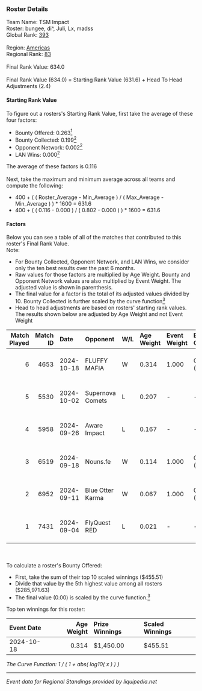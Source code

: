 ### Roster Details<br />
Team Name: TSM Impact<br />
Roster: bungee, di^, Juli, Lx, madss<br />
Global Rank: [393](../../standings_global_2025_02_28.md)<br />
<br />
Region: [Americas]( ../../standings_americas_2025_02_28.md)<br />
Regional Rank: [83]( ../../standings_americas_2025_02_28.md)<br />
<br />
Final Rank Value:  634.0<br />
<br />
Final Rank Value (634.0) = Starting Rank Value (631.6) + Head To Head Adjustments (2.4)<br />

#### Starting Rank Value<br />
To figure out a rosters's Starting Rank Value, first take the average of these four factors:<br />
- Bounty Offered: 0.263[<sup>1</sup>](#table2)
- Bounty Collected: 0.199[<sup>2</sup>](#table1)
- Opponent Network: 0.002[<sup>2</sup>](#table1)
- LAN Wins: 0.000[<sup>2</sup>](#table1)

The average of these factors is 0.116<br />
<br />
Next, take the maximum and minimum average across all teams and compute the following:<br />
- 400 + ( ( Roster_Average - Min_Average ) / ( Max_Average - Min_Average ) ) * 1600 = 631.6
- 400 + ( ( 0.116 - 0.000 ) / ( 0.802 - 0.000 ) ) * 1600 = 631.6


#### Factors<br />
Below you can see a table of all of the matches that contributed to this roster's Final Rank Value.<br />
Note:<br />

- For Bounty Collected, Opponent Network, and LAN Wins, we consider only the ten best results over the past 6 months.
- Raw values for those factors are multiplied by Age Weight. Bounty and Opponent Network values are also multiplied by Event Weight. The adjusted value is shown in parenthesis.
- The final value for a factor is the total of its adjusted values divided by 10. Bounty Collected is further scaled by the curve function[<sup>3</sup>](#curveFunction)
- Head to head adjustments are based on rosters' starting rank values. The results shown below are adjusted by Age Weight and not Event Weight
<span id="table1"></span><br />


| Match Played | Match ID | Date       | Opponent         | W/L | Age Weight | Event Weight | Bounty Collected | Opponent Network | LAN Wins  | H2H Adj. | Roster                       |
| -: | -: | :- | :- | :- | :- | :- | :- | :- | :- | -: | :- |
|            6 |     4653 | 2024-10-18 | FLUFFY MAFIA     | W   | 0.314      | 1.000        | 0.002 (0.001)    | 0.029 (0.009)    | 0 (0.000) |     5.17 | bungee, di^, Juli, Lx, madss |
|            5 |     5530 | 2024-10-02 | Supernova Comets | L   | 0.207      | -            | -                | -                | -         |    -2.52 | bungee, di^, Juli, Lx, madss |
|            4 |     5958 | 2024-09-26 | Aware Impact     | L   | 0.167      | -            | -                | -                | -         |    -2.79 | bungee, di^, Juli, Lx, madss |
|            3 |     6519 | 2024-09-18 | Nouns.fe         | W   | 0.114      | 1.000        | 0.001 (0.000)    | 0.076 (0.009)    | 0 (0.000) |     1.78 | bungee, di^, Juli, Lx, madss |
|            2 |     6952 | 2024-09-11 | Blue Otter Karma | W   | 0.067      | 1.000        | 0.001 (0.000)    | 0.007 (0.000)    | 0 (0.000) |     1.02 | bungee, di^, Juli, Lx, madss |
|            1 |     7431 | 2024-09-04 | FlyQuest RED     | L   | 0.021      | -            | -                | -                | -         |    -0.29 | bungee, di^, Juli, Lx, madss |

<br />
<span id="table2"></span><br />
To calculate a roster's Bounty Offered:<br />

- First, take the sum of their top 10 scaled winnings ($455.51)
- Divide that value by the 5th highest value among all rosters ($285,971.63)
- The final value (0.00) is scaled by the curve function.[<sup>3</sup>](#curveFunction)

Top ten winnings for this roster:<br />

| Event Date | Age Weight | Prize Winnings | Scaled Winnings |
| :- | -: | :- | :- |
| 2024-10-18 |      0.314 | $1,450.00      | $455.51         |


<span id="curveFunction"></span>_The Curve Function: 1 / ( 1 + abs( log10( x ) ) )_<br />

---
_Event data for Regional Standings provided by liquipedia.net_<br />

